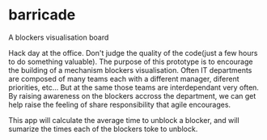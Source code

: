 # barricade
A blockers visualisation board

Hack day at the office. Don't judge the quality of the code(just a few hours to do something valuable).
The purpose of this prototype is to encourage the building of a mechanism blockers visualisation. Often IT departments
are composed of many teams each with a different manager, diferent priorities, etc... But at the same those teams are 
interdependant very often. By raising awareness on the blockers accross the department, we can get help raise the feeling
of share responsibility that agile encourages. 

This app will calculate the average time to unblock a blocker, and will sumarize the times each of the blockers toke to 
unblock.


